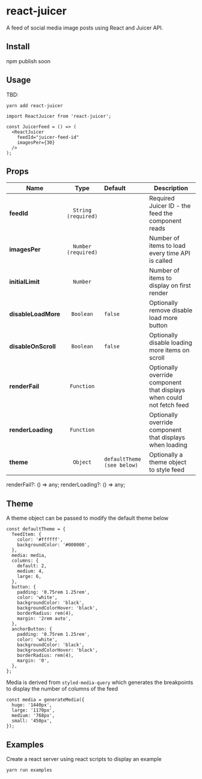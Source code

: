 # react-juicer

A feed of social media image posts using React and Juicer API.

## Install

npm publish soon

## Usage

TBD:

```
yarn add react-juicer
```

```
import ReactJuicer from 'react-juicer';

const JuicerFeed = () => (
  <ReactJuicer
    feedId="juicer-feed-id"
    imagesPer={30}
  />
);
```

## Props

| Name                |        Type         | Default                    | Description                                                           |
| ------------------- | :-----------------: | :------------------------- | --------------------------------------------------------------------- |
| **feedId**          | `String (required)` |                            | Required Juicer ID - the feed the component reads                     |
| **imagesPer**       | `Number (required)` |                            | Number of items to load every time API is called                      |
| **initialLimit**    |      `Number`       |                            | Number of items to display on first render                            |
| **disableLoadMore** |      `Boolean`      | `false`                    | Optionally remove disable load more button                            |
| **disableOnScroll** |      `Boolean`      | `false`                    | Optionally disable loading more items on scroll                       |
| **renderFail**      |     `Function`      |                            | Optionally override component that displays when could not fetch feed |
| **renderLoading**   |     `Function`      |                            | Optionally override component that displays when loading              |
| **theme**           |      `Object`       | `defaultTheme (see below)` | Optionally a theme object to style feed                               |

renderFail?: () => any;
renderLoading?: () => any;

## Theme

A theme object can be passed to modify the default theme below

```
const defaultTheme = {
  feedItem: {
    color: '#ffffff',
    backgroundColor: '#000000',
  },
  media: media,
  columns: {
    default: 2,
    medium: 4,
    large: 6,
  },
  button: {
    padding: '0.75rem 1.25rem',
    color: 'white',
    backgroundColor: 'black',
    backgroundColorHover: 'black',
    borderRadius: rem(4),
    margin: '2rem auto',
  },
  anchorButton: {
    padding: '0.75rem 1.25rem',
    color: 'white',
    backgroundColor: 'black',
    backgroundColorHover: 'black',
    borderRadius: rem(4),
    margin: '0',
  },
};

```

Media is derived from `styled-media-query` which generates the breakpoints to display the number of columns of the feed

```
const media = generateMedia({
  huge: '1440px',
  large: '1170px',
  medium: '768px',
  small: '450px',
});
```

## Examples

Create a react server using react scripts to display an example

```
yarn run examples
```
